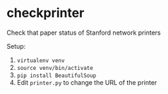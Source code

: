checkprinter
============

Check that paper status of Stanford network printers

Setup:
1. `virtualenv venv`
2. `source venv/bin/activate`
3. `pip install BeautifulSoup`
4. Edit `printer.py` to change the URL of the printer
